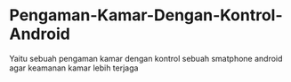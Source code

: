 # Pengaman-Kamar-Dengan-Kontrol-Android
Yaitu sebuah pengaman kamar dengan kontrol sebuah  smatphone android agar keamanan kamar lebih terjaga
